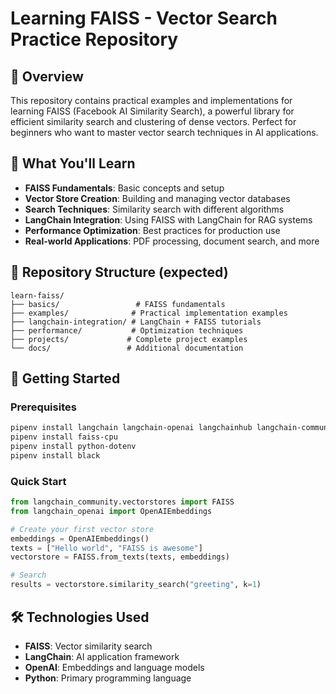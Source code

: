 # Learning FAISS - Vector Search Practice Repository

## 📖 Overview

This repository contains practical examples and implementations for learning FAISS (Facebook AI Similarity Search), a powerful library for efficient similarity search and clustering of dense vectors. Perfect for beginners who want to master vector search techniques in AI applications.

## 🎯 What You'll Learn

- **FAISS Fundamentals**: Basic concepts and setup
- **Vector Store Creation**: Building and managing vector databases
- **Search Techniques**: Similarity search with different algorithms
- **LangChain Integration**: Using FAISS with LangChain for RAG systems
- **Performance Optimization**: Best practices for production use
- **Real-world Applications**: PDF processing, document search, and more

## 📂 Repository Structure (expected)

```
learn-faiss/
├── basics/                 # FAISS fundamentals
├── examples/              # Practical implementation examples
├── langchain-integration/ # LangChain + FAISS tutorials
├── performance/           # Optimization techniques
├── projects/             # Complete project examples
└── docs/                 # Additional documentation
```

## 🚀 Getting Started

### Prerequisites
```bash
pipenv install langchain langchain-openai langchainhub langchain-community
pipenv install faiss-cpu
pipenv install python-dotenv
pipenv install black
```

### Quick Start
```python
from langchain_community.vectorstores import FAISS
from langchain_openai import OpenAIEmbeddings

# Create your first vector store
embeddings = OpenAIEmbeddings()
texts = ["Hello world", "FAISS is awesome"]
vectorstore = FAISS.from_texts(texts, embeddings)

# Search
results = vectorstore.similarity_search("greeting", k=1)
```


## 🛠️ Technologies Used

- **FAISS**: Vector similarity search
- **LangChain**: AI application framework
- **OpenAI**: Embeddings and language models
- **Python**: Primary programming language
